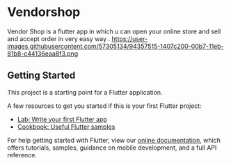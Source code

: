 # Vendorshop

Vendor Shop is a flutter app in which u can open your online store and sell and accept order in very easy way .
https://user-images.githubusercontent.com/57305134/94357515-1407c200-00b7-11eb-81b8-c44136eaa8f3.png


## Getting Started

This project is a starting point for a Flutter application.

A few resources to get you started if this is your first Flutter project:

- [Lab: Write your first Flutter app](https://flutter.dev/docs/get-started/codelab)
- [Cookbook: Useful Flutter samples](https://flutter.dev/docs/cookbook)

For help getting started with Flutter, view our
[online documentation](https://flutter.dev/docs), which offers tutorials,
samples, guidance on mobile development, and a full API reference.
